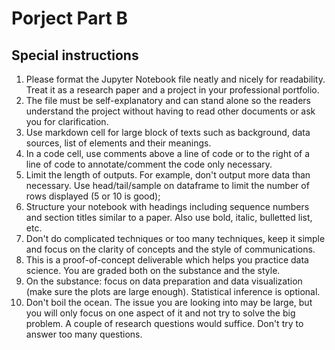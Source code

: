 # Porject Part B
##

## Special instructions

1. Please format the Jupyter Notebook file neatly and nicely for readability. Treat it as a research paper and a project in your professional portfolio.
2. The file must be self-explanatory and can stand alone so the readers understand the project without having to read other documents or ask you for clarification.
3. Use markdown cell for large block of texts such as background, data sources, list of elements and their meanings. 
4. In a code cell, use comments above a line of code or to the right of a line of code to annotate/comment the code only necessary.
5. Limit the length of outputs. For example, don't output more data than necessary. Use head/tail/sample on dataframe to limit the number of rows displayed (5 or 10 is good); 
6. Structure your notebook with headings including sequence numbers and section titles similar to a paper. Also use bold, italic, bulletted list, etc.
7. Don't do complicated techniques or too many techniques, keep it simple and focus on the clarity of concepts and the style of communications. 
8. This is a proof-of-concept deliverable which helps you practice data science. You are graded both on the substance and the style. 
9. On the substance: focus on data preparation and data visualization (make sure the plots are large enough). Statistical inference is optional.  
10. Don't boil the ocean. The issue you are looking into may be large, but you will only focus on one aspect of it and not try to solve the big problem. A couple of research questions would suffice. Don't try to answer too many questions.
